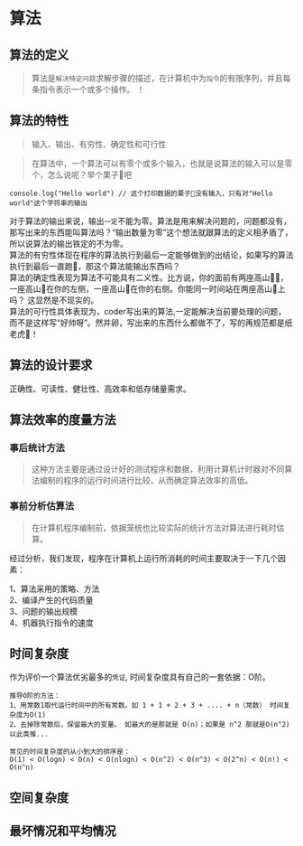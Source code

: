 # 算法

## 算法的定义
> 算法是`解决特定问题`求解步骤的描述，在计算机中为`指令`的有限序列，并且每条指令表示一个或多个操作。
！
## 算法的特性
> 输入、输出、有穷性、确定性和可行性

>在算法中，一个算法可以有零个或多个输入，也就是说算法的输入可以是零个，怎么说呢？举个栗子🌰吧

```
console.log("Hello world") // 这个打印数据的栗子🌰没有输入，只有对"Hello world"这个字符串的输出
```
对于算法的输出来说，输出`一定`不能为零。算法是用来解决问题的，问题都没有，那写出来的东西能叫算法吗？“输出数量为零”这个想法就跟算法的定义相矛盾了，
所以说算法的输出铁定的不为零。  
算法的有穷性体现在程序的算法执行到最后一定能够做到的出结论，如果写的算法执行到最后一直跑🏃，那这个算法能输出东西吗？  
算法的确定性表现为算法不可能具有二义性。比方说，你的面前有两座高山🗻🗻，一座高山🗻在你的左侧，一座高山🗻在你的右侧。你能同一时间站在两座高山🗻上吗？
这显然是不现实的。  
算法的可行性具体表现为，coder写出来的算法,一定能解决当前要处理的问题，而不是这样写“好帅呀”。然并卵，写出来的东西什么都做不了，写的再规范都是纸老虎🐯！

## 算法的设计要求
正确性、可读性、健壮性、高效率和低存储量需求。

## 算法效率的度量方法

### 事后统计方法
> 这种方法主要是通过设计好的测试程序和数据，利用计算机计时器对不同算法编制的程序的运行时间进行比较，从而确定算法效率的高低。

### 事前分析估算法
> 在计算机程序编制前，依据笼统也比较实际的统计方法对算法进行耗时估算。

经过分析，我们发现，程序在计算机上运行所消耗的时间主要取决于一下几个因素：

1、算法采用的策略、方法  
2、编译产生的代码质量  
3、问题的输出规模  
4、机器执行指令的速度  

## 时间复杂度
作为评价一个算法优劣最多的`凭证`, 时间复杂度具有自己的一套依据：O阶。
```
推导O阶的方法：  
1、用常数1取代运行时间中的所有常数。如 1 + 1 + 2 + 3 + .... + n（常数） 时间复杂度为O(1)  
2、去掉除常数后，保留最大的变量。 如最大的是那就是 O(n)；如果是 n^2 那就是O(n^2) 以此类推...  

常见的时间复杂度的从小到大的排序是：
O(1) < O(logn) < O(n) < O(nlogn) < O(n^2) < O(n^3) < O(2^n) < O(n!) < O(n^n) 
```

## 空间复杂度

## 最坏情况和平均情况
